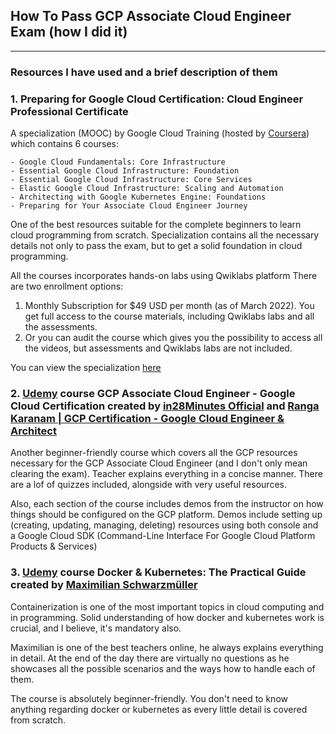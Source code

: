 ## How To Pass GCP Associate Cloud Engineer Exam (how I did it)

***

### Resources I have used and a brief description of them

### 1. Preparing for Google Cloud Certification: Cloud Engineer Professional Certificate

A specialization (MOOC) by Google Cloud Training (hosted by [Coursera](https://www.coursera.org/)) which contains 6
courses:

    - Google Cloud Fundamentals: Core Infrastructure
    - Essential Google Cloud Infrastructure: Foundation
    - Essential Google Cloud Infrastructure: Core Services
    - Elastic Google Cloud Infrastructure: Scaling and Automation
    - Architecting with Google Kubernetes Engine: Foundations
    - Preparing for Your Associate Cloud Engineer Journey

One of the best resources suitable for the complete beginners to learn cloud programming from scratch. Specialization
contains all the necessary details not only to pass the exam, but to get a solid foundation in cloud programming.

All the courses incorporates hands-on labs using Qwiklabs platform There are two enrollment options:

1. Monthly Subscription for $49 USD per month (as of March 2022). You get full access to the course materials, including
   Qwiklabs labs and all the assessments.
2. Or you can audit the course which gives you the possibility to access all the videos, but assessments and Qwiklabs
   labs are not included.

You can view the specialization [here](https://www.coursera.org/professional-certificates/cloud-engineering-gcp/)

### 2. [Udemy](https://www.udemy.com//) course GCP Associate Cloud Engineer - Google Cloud Certification created by [in28Minutes Official](https://www.udemy.com/user/in28minutes/) and [Ranga Karanam | GCP Certification - Google Cloud Engineer & Architect](https://www.udemy.com/user/cloud-and-full-stack-in28minutes-spring/)

Another beginner-friendly course which covers all the GCP resources necessary for the GCP Associate Cloud Engineer (and
I don't only mean clearing the exam). Teacher explains everything in a concise manner. There are a lof of quizzes
included, alongside with very useful resources.

Also, each section of the course includes demos from the instructor on how things should be configured on the GCP
platform. Demos include setting up (creating, updating, managing, deleting) resources using both console and a Google
Cloud SDK (Command-Line Interface For Google Cloud Platform Products & Services)

### 3. [Udemy](https://www.udemy.com//) course Docker & Kubernetes: The Practical Guide created by [Maximilian Schwarzmüller](https://www.udemy.com/user/maximilian-schwarzmuller/)

Containerization is one of the most important topics in cloud computing and in programming. Solid understanding of how
docker and kubernetes work is crucial, and I believe, it's mandatory also.

Maximilian is one of the best teachers online, he always explains everything in detail. At the end of the day there are
virtually no questions as he showcases all the possible scenarios and the ways how to handle each of them.

The course is absolutely beginner-friendly. You don't need to know anything regarding docker or kubernetes as every
little detail is covered from scratch.

